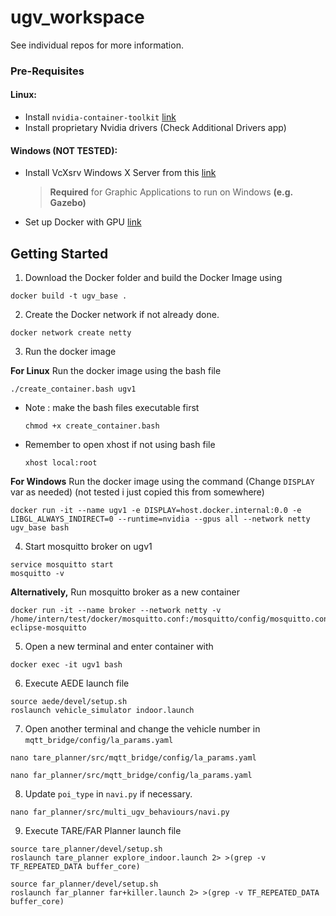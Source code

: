 # ugv_workspace
See individual repos for more information.

### Pre-Requisites 
#### Linux:
- Install `nvidia-container-toolkit` [link](https://docs.nvidia.com/datacenter/cloud-native/container-toolkit/install-guide.html#docker)
- Install proprietary Nvidia drivers (Check Additional Drivers app)

#### Windows (NOT TESTED):
- Install VcXsrv Windows X Server from this [link](https://sourceforge.net/projects/vcxsrv/) 
   > **Required** for Graphic Applications to run on Windows **(e.g. Gazebo)**
- Set up Docker with GPU [link](https://medium.com/htc-research-engineering-blog/nvidia-docker-on-wsl2-f891dfe34ab)

## Getting Started
1) Download the Docker folder and build the Docker Image using
```
docker build -t ugv_base .
```

2) Create the Docker network if not already done.
```
docker network create netty
```

3) Run the docker image

**For Linux** Run the docker image using the bash file
```
./create_container.bash ugv1
```
- Note : make the bash files executable first
   ```
   chmod +x create_container.bash
   ```
- Remember to open xhost if not using bash file
   ```
   xhost local:root
   ```

**For Windows** Run the docker image using the command (Change `DISPLAY` var as needed) (not tested i just copied this from somewhere)
```
docker run -it --name ugv1 -e DISPLAY=host.docker.internal:0.0 -e LIBGL_ALWAYS_INDIRECT=0 --runtime=nvidia --gpus all --network netty ugv_base bash
```

4) Start mosquitto broker on ugv1
```
service mosquitto start
mosquitto -v
```
**Alternatively,** Run mosquitto broker as a new container
```
docker run -it --name broker --network netty -v /home/intern/test/docker/mosquitto.conf:/mosquitto/config/mosquitto.conf eclipse-mosquitto
```

5) Open a new terminal and enter container with
```
docker exec -it ugv1 bash
```

6) Execute AEDE launch file
```
source aede/devel/setup.sh
roslaunch vehicle_simulator indoor.launch
```


7) Open another terminal and change the vehicle number in `mqtt_bridge/config/la_params.yaml`
```
nano tare_planner/src/mqtt_bridge/config/la_params.yaml
```
```
nano far_planner/src/mqtt_bridge/config/la_params.yaml
```

8) Update `poi_type` in `navi.py` if necessary.
```
nano far_planner/src/multi_ugv_behaviours/navi.py
```

9) Execute TARE/FAR Planner launch file
```
source tare_planner/devel/setup.sh
roslaunch tare_planner explore_indoor.launch 2> >(grep -v TF_REPEATED_DATA buffer_core)
```
```
source far_planner/devel/setup.sh
roslaunch far_planner far+killer.launch 2> >(grep -v TF_REPEATED_DATA buffer_core)
```
